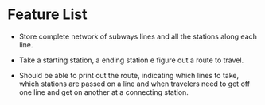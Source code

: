 Feature List
============
- Store complete network of subways lines and all the stations along each line.

- Take a starting station, a ending station e figure out a route to travel.

- Should be able to print out the route, indicating which lines to take, which stations
are passed on a line and when travelers need to get off one line and get on another at 
a connecting station.

